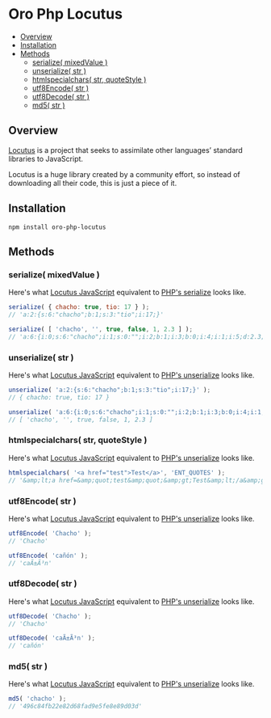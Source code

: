 # Oro Php Locutus

* [Overview](#overview)
* [Installation](#installation)
* [Methods](#methods)
  * [serialize( mixedValue )](#serialize-mixedvalue-)
  * [unserialize( str )](#unserialize-str-)
  * [htmlspecialchars( str, quoteStyle )](#htmlspecialchars-str-quotestyle-)
  * [utf8Encode( str )](#utf8encode-str-)
  * [utf8Decode( str )](#utf8decode-str-)
  * [md5( str )](#md5-str-)

## Overview

[Locutus](https://locutus.io/php/) is a project that seeks to assimilate other languages’ standard libraries to JavaScript.

Locutus is a huge library created by a community effort, so instead of downloading all their code, this is just a piece of it.

## Installation

```shell
npm install oro-php-locutus
```

## Methods

### serialize( mixedValue )

Here's what [Locutus JavaScript](https://github.com/locutusjs/locutus/blob/master/src/php/var/serialize.js)
equivalent to [PHP's serialize](https://www.php.net/manual/en/function.serialize.php) looks like.

```js
serialize( { chacho: true, tio: 17 } );
// 'a:2:{s:6:"chacho";b:1;s:3:"tio";i:17;}'

serialize( [ 'chacho', '', true, false, 1, 2.3 ] );
// 'a:6:{i:0;s:6:"chacho";i:1;s:0:"";i:2;b:1;i:3;b:0;i:4;i:1;i:5;d:2.3;}'
```

### unserialize( str )

Here's what [Locutus JavaScript](https://github.com/locutusjs/locutus/blob/master/src/php/var/unserialize.js)
equivalent to [PHP's unserialize](https://www.php.net/manual/en/function.unserialize.php) looks like.

```js
unserialize( 'a:2:{s:6:"chacho";b:1;s:3:"tio";i:17;}' );
// { chacho: true, tio: 17 }

unserialize( 'a:6:{i:0;s:6:"chacho";i:1;s:0:"";i:2;b:1;i:3;b:0;i:4;i:1;i:5;d:2.3;}' );
// [ 'chacho', '', true, false, 1, 2.3 ]
```

### htmlspecialchars( str, quoteStyle )

Here's what [Locutus JavaScript](https://github.com/locutusjs/locutus/blob/master/src/php/strings/htmlspecialchars.js)
equivalent to [PHP's unserialize](https://www.php.net/manual/en/function.htmlspecialchars.php) looks like.

```js
htmlspecialchars( '<a href="test">Test</a>', 'ENT_QUOTES' );
// '&amp;lt;a href=&amp;quot;test&amp;quot;&amp;gt;Test&amp;lt;/a&amp;gt;'
```

### utf8Encode( str )

Here's what [Locutus JavaScript](https://github.com/locutusjs/locutus/blob/master/src/php/xml/utf8_encode.js)
equivalent to [PHP's unserialize](https://www.php.net/manual/en/function.utf8-encode.php) looks like.

```js
utf8Encode( 'Chacho' );
// 'Chacho'

utf8Encode( 'cañón' );
// 'caÃ±Ã³n'
```

### utf8Decode( str )

Here's what [Locutus JavaScript](https://github.com/locutusjs/locutus/blob/master/src/php/xml/utf8_decode.js)
equivalent to [PHP's unserialize](https://www.php.net/manual/en/function.utf8-decode.php) looks like.

```js
utf8Decode( 'Chacho' );
// 'Chacho'

utf8Decode( 'caÃ±Ã³n' );
// 'cañón'
```

### md5( str )

Here's what [Locutus JavaScript](https://github.com/locutusjs/locutus/blob/master/src/php/strings/md5.js)
equivalent to [PHP's unserialize](https://www.php.net/manual/en/function.md5.php) looks like.

```js
md5( 'chacho' );
// '496c84fb22e82d68fad9e5fe8e89d03d'
```
